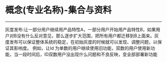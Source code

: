 # 概念(专业名称)-集合与资料
---
灰度发布:让一部分用户继续用产品特性A，一部分用户开始用产品特性B，如果用户对B没有什么反对意见，那么逐步扩大范围，把所有用户都迁移到B上面来。灰度发布可以保证整体系统的稳定，在初始灰度的时候就可以发现、调整问题，以保证其影响度。
例如，让Id 为单数的用户继续使用旧功能，双数的用户使用新功能，当一段时间后，ID双数用户没出现什么问题和不良反映，变全部部署新功能


  
  